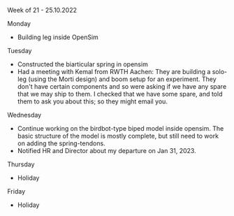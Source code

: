 Week of 21 - 25.10.2022

Monday
- Building leg inside OpenSim

Tuesday
- Constructed the biarticular spring in opensim
- Had a meeting with Kemal from RWTH Aachen: They are building a solo-leg (using the Morti design) and boom setup for an experiment. They don't have certain components and so were asking if we have any spare that we may ship to them. I checked that we have some spare, and told them to ask you about this; so they might email you. 

Wednesday
- Continue working on the birdbot-type biped model inside opensim. The basic structure of the model is mostly complete, but still need to work on adding the spring-tendons.
- Notified HR and Director about my departure on Jan 31, 2023. 

Thursday
- Holiday

Friday
- Holiday
